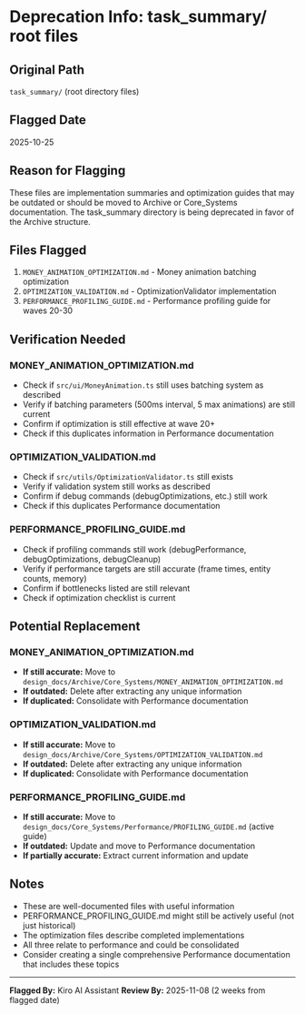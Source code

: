 # Deprecation Info: task_summary/ root files

## Original Path
`task_summary/` (root directory files)

## Flagged Date
2025-10-25

## Reason for Flagging
These files are implementation summaries and optimization guides that may be outdated or should be moved to Archive or Core_Systems documentation. The task_summary directory is being deprecated in favor of the Archive structure.

## Files Flagged
1. `MONEY_ANIMATION_OPTIMIZATION.md` - Money animation batching optimization
2. `OPTIMIZATION_VALIDATION.md` - OptimizationValidator implementation
3. `PERFORMANCE_PROFILING_GUIDE.md` - Performance profiling guide for waves 20-30

## Verification Needed

### MONEY_ANIMATION_OPTIMIZATION.md
- Check if `src/ui/MoneyAnimation.ts` still uses batching system as described
- Verify if batching parameters (500ms interval, 5 max animations) are still current
- Confirm if optimization is still effective at wave 20+
- Check if this duplicates information in Performance documentation

### OPTIMIZATION_VALIDATION.md
- Check if `src/utils/OptimizationValidator.ts` still exists
- Verify if validation system still works as described
- Confirm if debug commands (debugOptimizations, etc.) still work
- Check if this duplicates Performance documentation

### PERFORMANCE_PROFILING_GUIDE.md
- Check if profiling commands still work (debugPerformance, debugOptimizations, debugCleanup)
- Verify if performance targets are still accurate (frame times, entity counts, memory)
- Confirm if bottlenecks listed are still relevant
- Check if optimization checklist is current

## Potential Replacement

### MONEY_ANIMATION_OPTIMIZATION.md
- **If still accurate:** Move to `design_docs/Archive/Core_Systems/MONEY_ANIMATION_OPTIMIZATION.md`
- **If outdated:** Delete after extracting any unique information
- **If duplicated:** Consolidate with Performance documentation

### OPTIMIZATION_VALIDATION.md
- **If still accurate:** Move to `design_docs/Archive/Core_Systems/OPTIMIZATION_VALIDATION.md`
- **If outdated:** Delete after extracting any unique information
- **If duplicated:** Consolidate with Performance documentation

### PERFORMANCE_PROFILING_GUIDE.md
- **If still accurate:** Move to `design_docs/Core_Systems/Performance/PROFILING_GUIDE.md` (active guide)
- **If outdated:** Update and move to Performance documentation
- **If partially accurate:** Extract current information and update

## Notes
- These are well-documented files with useful information
- PERFORMANCE_PROFILING_GUIDE.md might still be actively useful (not just historical)
- The optimization files describe completed implementations
- All three relate to performance and could be consolidated
- Consider creating a single comprehensive Performance documentation that includes these topics

---

**Flagged By:** Kiro AI Assistant
**Review By:** 2025-11-08 (2 weeks from flagged date)
